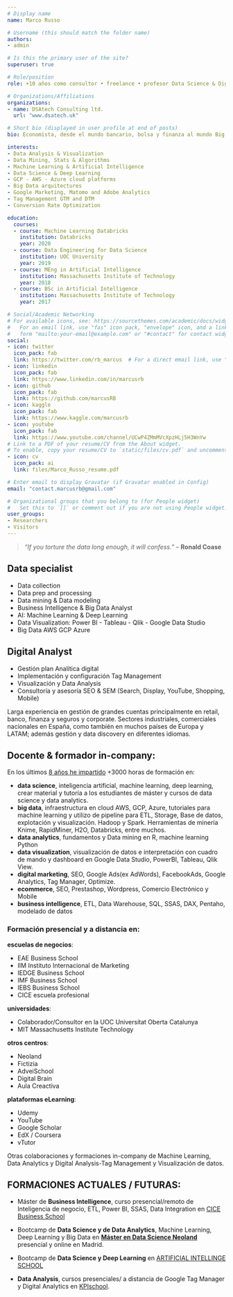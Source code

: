 ```yaml
---
# Display name
name: Marco Russo

# Username (this should match the folder name)
authors:
- admin

# Is this the primary user of the site?
superuser: true

# Role/position
role: +10 años como consultor • freelance • profesor Data Science & Digital Analyics, minería de datos, machine learning y Big Data • Data Visualization • AI enthusiast

# Organizations/Affiliations
organizations:
- name: DSAtech Consulting ltd.
  url: "www.dsatech.uk"

# Short bio (displayed in user profile at end of posts)
bio: Economista, desde el mundo bancario, bolsa y finanza al mundo Big Data & Inteligencia artificial pasando por digital marketing. Apasionado en problem solving, data mining y visualización de datos. Aficionado de ciclismo de carretera, natación, basketball. Profesor y formador desde hace más de 8 años.

interests:
- Data Analysis & Visualization
- Data Mining, Stats & Algorithms  
- Machine Learning & Artificial Intelligence
- Data Science & Deep Learning
- GCP - AWS - Azure cloud platforms
- Big Data arquitectures
- Google Marketing, Matomo and Adobe Analytics
- Tag Management GTM and DTM
- Conversion Rate Optimization

education:
  courses:
  - course: Machine Learning Databricks
    institution: Databricks
    year: 2020
  - course: Data Engineering for Data Science
    institution: UOC University
    year: 2019
  - course: MEng in Artificial Intelligence
    institution: Massachusetts Institute of Technology
    year: 2018
  - course: BSc in Artificial Intelligence
    institution: Massachusetts Institute of Technology
    year: 2017

# Social/Academic Networking
# For available icons, see: https://sourcethemes.com/academic/docs/widgets/#icons
#   For an email link, use "fas" icon pack, "envelope" icon, and a link in the
#   form "mailto:your-email@example.com" or "#contact" for contact widget.
social:
- icon: twitter
  icon_pack: fab
  link: https://twitter.com/rb_marcus  # For a direct email link, use "mailto:test@example.org".
- icon: linkedin
  icon_pack: fab
  link: https://www.linkedin.com/in/marcusrb
- icon: github
  icon_pack: fab
  link: https://github.com/marcusRB
- icon: kaggle
  icon_pack: fab
  link: https://www.kaggle.com/marcusrb
- icon: youtube
  icon_pack: fab
  link: https://www.youtube.com/channel/UCwP4ZMmMVcXpzHLj5H3WnYw
# Link to a PDF of your resume/CV from the About widget.
# To enable, copy your resume/CV to `static/files/cv.pdf` and uncomment the lines below.  
- icon: cv
  icon_pack: ai
  link: files/Marco_Russo_resume.pdf

# Enter email to display Gravatar (if Gravatar enabled in Config)
email: "contact.marcusrb@gmail.com"

# Organizational groups that you belong to (for People widget)
#   Set this to `[]` or comment out if you are not using People widget.  
user_groups:
- Researchers
- Visitors
---
```


> *“If you torture the data long enough, it will confess.”*
  – **Ronald Coase**

## Data specialist

  - Data collection
  - Data prep and processing
  - Data mining & Data modeling
  - Business Intelligence & Big Data Analyst
  - AI: Machine Learning & Deep Learning
  - Data Visualization: Power BI - Tableau - Qlik - Google Data Studio
  - Big Data AWS GCP Azure

## Digital Analyst
 
  - Gestión plan Analítica digital
  - Implementación y configuración Tag Management
  - Visualización y Data Analysis
  - Consultoría y asesoría SEO & SEM (Search, Display, YouTube, Shopping, Mobile)

Larga experiencia en gestión de grandes cuentas principalmente en retail, banco, finanza y seguros y corporate. Sectores industriales, comerciales nacionales en España, como también en muchos países de Europa y LATAM; además gestión y data discovery en diferentes idiomas.

## Docente & formador in-company:

En los últimos [8 años he impartido](/cumpliendo-anyos-formador-docente-analitica-datos/) +3000 horas de formación en:

- **data science**, inteligencia artificial, machine learning, deep learning, crear material y tutoría a los estudiantes de máster y cursos de data science y data analytics.
- **big data**, infraestructura en cloud AWS, GCP, Azure, tutoriales para machine learning y utilizo de pipeline para ETL, Storage, Base de datos, explotación y visualización. Hadoop y Spark. Herramientas de minería Knime, RapidMiner, H2O, Databricks, entre muchos.
- **data analytics**, fundamentos y Data mining en R, machine learning Python
- **data visualization**, visualización de datos e interpretación con cuadro de mando y dashboard en Google Data Studio, PowerBI, Tableau, Qlik View.
- **digital marketing**, SEO, Google Ads(ex AdWords), FacebookAds, Google Analytics, Tag Manager, Optimize.
- **ecommerce**, SEO, Prestashop, Wordpress, Comercio Electrónico y Mobile
- **business intelligence**, ETL, Data Warehouse, SQL, SSAS, DAX, Pentaho, modelado de datos

### Formación presencial y a distancia en:

**escuelas de negocios**:

- EAE Business School
- IIM Instituto Internacional de Marketing
- IEDGE Business School
- IMF Business School
- IEBS Business School
- CICE escuela profesional

**universidades**:

- Colaborador/Consultor en la UOC Universitat Oberta Catalunya
- MIT Massachusetts Institute Technology

**otros centros**:

- Neoland
- Fictizia
- AdveiSchool
- Digital Brain
- Aula Creactiva

**plataformas eLearning**:

- Udemy
- YouTube
- Google Scholar
- EdX / Coursera
- vTutor

Otras colaboraciones y formaciones in-company de Machine Learning, Data Analytics y Digital Analysis-Tag Management y Visualización de datos.


## FORMACIONES ACTUALES / FUTURAS:

* Máster de **Business Intelligence**, curso presencial/remoto de Inteligencia de negocio, ETL, Power BI, SSAS, Data Integration en [CICE Business School](https://www.cice.es/master-business-intelligence/)

* Bootcamp de **Data Science y de Data Analytics**, Machine Learning, Deep Learning y Big Data en [**Máster en Data Science Neoland**](https://www.neoland.es/data-science-bootcamp) presencial y online en Madrid.

* Bootcamp de **Data Science y Deep Learning** en [ARTIFICIAL INTELLINGE SCHOOL](https://www.aischool.es)

* **Data Analysis**, cursos presenciales/ a distancia de Google Tag Manager y Digital Analytics en [KPIschool](https://www.kpischool.eu).